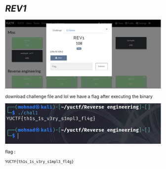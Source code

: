 # *REV1*
![](../../imge/REV1_0x00.png)

download challenge file and lol we have a flag after executing the binary

![](../../imge/REV1_0x01.png)

flag : 

`YUCTF{th1s_1s_v3ry_s1mpl3_fl4g}`
